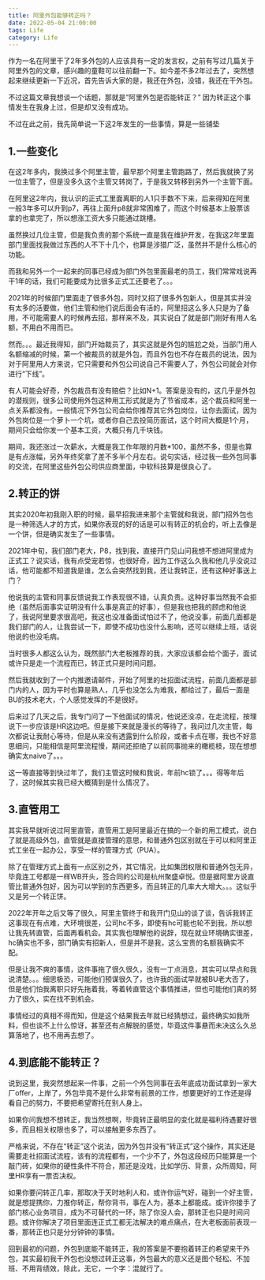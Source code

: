 ```yaml
---
title: 阿里外包能够转正吗？
date: 2022-05-04 21:00:00
tags: Life
category: Life
---
```

作为一名在阿里干了2年多外包的人应该具有一定的发言权，之前有写过几篇关于阿里外包的文章，感兴趣的童鞋可以往前翻一下。如今差不多2年过去了，突然想起来继续更新一下近况，首先告诉大家的是，我还在外包，没错，我还在干外包。

不过这篇文章我想谈一个话题，那就是“阿里外包是否能转正？” 因为转正这个事情发生在我身上过，但是却又没有成功。

不过在此之前，我先简单说一下这2年发生的一些事情，算是一些铺垫

## 1.一些变化
在这2年多内，我换过多个阿里主管，最早那个阿里主管跑路了，然后我就换了另一位主管了，但是没多久这个主管又转岗了，于是我又转移到另外一个主管下面。

在阿里这2年内，我认识的正式工里面离职的人1只手数不下来，后来得知在阿里一般3年多可以升到p7，再往上面升p8就非常困难了，而这个时候基本上股票该拿的也拿完了，所以想涨工资大多只能通过跳槽。

<!--more-->

虽然换过几位主管，但是我负责的那个系统一直是我在维护开发，在我这2年里面部门里面找我做过东西的人不下十几个，也算是涉猎广泛，虽然并不是什么核心的功能。

而我和另外一个一起来的同事已经成为部门外包里面最老的员工，我们常常戏说再干1年的话，我们可能要成为比很多正式工还要老了。。。

2021年的时候部门里面走了很多外包，同时又招了很多外包新人，但是其实并没有太多的活要做，他们主管和他们说后面会有活的，阿里招这么多人只是为了备用，不可能需要人的时候再去招，那样来不及，其实说白了就是部门刚好有用人名额，不用白不用而已。

然而。。。最近我得知，部门开始裁员了，其实这就是外包的尴尬之处，当部门用人名额缩减的时候，第一个被裁员的就是外包，而且外包也不存在裁员的说法，因为对于阿里用人方来说，它只需要和外包公司说自己不需要人了，外包公司就会对你进行“下线”。

有人可能会好奇，外包裁员有没有赔偿？比如N+1。答案是没有的，这几乎是外包的潜规则，很多公司使用外包这种用工形式就是为了节省成本，这个裁员和阿里一点关系都没有。一般情况下外包公司会给你推荐其它外包岗位，让你去面试，因为外包岗位是一个萝卜一个坑，或者你自己去投简历面试，这个时间大概是1个月，期间只会给你发一个基本工资，大概只有几千块钱。

期间，我还涨过一次薪水，大概是我工作年限的月数*100，虽然不多，但是也算是有点涨幅，另外年终奖拿了差不多半个月左右。说句实话，经过我一些外包同事的交流，在阿里这些外包公司供应商里面，中软科技算是很良心了。

## 2.转正的饼
其实2020年初我刚入职的时候，最早招我进来那个主管就和我说，部门招外包也是一种筛选人才的方式，如果你表现的好的话是可以有转正的机会的，听上去像是一个饼，但是确实发生了一些事情。

2021年中旬，我们部门老大，P8，找到我，直接开门见山问我想不想进阿里成为正式工？说实话，我有点受宠若惊，也很好奇，因为工作这么久我和他几乎没说过话，他可能都不知道我是谁，怎么会突然找到我，还让我转正，还有这种好事送上门？

他说我的主管和同事反馈说我工作表现很不错，认真负责。这种好事当然我不会拒绝（虽然后面事实证明没有什么事是真正的好事），但是我也把我的顾虑和他说了，我说阿里要求很高吧，我这也没准备面试怕过不了，他说没事，前面几面都是我们部门的人，让我尝试一下，即使不成功也没什么影响，还可以继续上班，话说他说的也没毛病。

当时很多人都这么认为，既然部门大老板推荐的我，大家应该都会给个面子，面试或许只是走一个流程而已，转正式只是时间问题。

然后我就收到了一个内推邀请邮件，开始了阿里的社招面试流程，前面几面都是部门内的人，因为平时也算是熟人，几乎也没怎么为难我，都给过了，最后一面是BU的技术老大，个人感觉发挥的不是很好。

后来过了几天之后，我专门问了一下他面试的情况，他说还没凉，在走流程，按理说下一步应该是HR这边吧。但是接下来就是漫长的等待了，我问过几次主管，每次都说让我耐心等待，但是从来没有透露到什么阶段，或者卡点在哪，我也不好意思细问，只能相信是阿里流程慢，期间还拒绝了以前同事抛来的橄榄枝，现在想想确实太naive了。。。

这一等直接等到快过年了，我们主管这时候和我说，年前hc锁了。。。得等年后了，这时候其实我已经大概猜到是什么情况了。

## 3.直管用工
其实我早就听说过阿里直管，直管用工是阿里最近在搞的一个新的用工模式，说白了就是高级外包，直管就是直接管理的意思，和普通外包区别就在于可以和阿里正式工坐在一起办公，享受一样的管理方式（PUA）。

除了在管理方式上面有一点区别之外，其它情况，比如集团权限和普通外包无异，毕竟连工号都是一样WB开头，签合同的公司是杭州聚盛卓悦。但是据阿里方说直管比普通外包好，因为可以学到的东西更多，而且转正的几率大大增大。。。这似乎又是另一个转正饼。

2022年开年之后又等了很久，阿里主管终于和我开门见山的谈了谈，告诉我转正这事现在有点难，大环境很差，公司hc不多，即使有hc可能也轮不到我，所以想让我先转直管，后面再看机会。其实我也理解他的说辞，现在就业环境确实很差，hc确实也不多，部门确实有招新人，但是并不是我，这么宝贵的名额我确实不配。

但是让我不爽的事情，这件事拖了很久很久，没有一丁点消息，其实可以早点和我说清楚。。。细思极恐，可能他们预谋很久了，也许我的面试早就被BU老大否了，但是他们怕我离职只好先拖着我，等着转直管这个事情推进，但也可能他们真的努力了很久，实在找不到机会。

事情经过的真相不得而知，但是这个结果我去年就已经猜想过，最终确实如我所料，但也谈不上什么惊讶，甚至还有点解脱的感觉，毕竟这件事悬而未决这么久总算落地了，也不用再去想了。

## 4.到底能不能转正？
说到这里，我突然想起来一件事，之前一个外包同事在去年底成功面试拿到一家大厂offer，上岸了，外包毕竟不是什么非常有前景的工作，想要更好的工作还是得看自己的努力，不要把希望寄托在别人身上。

如果你问我想不想转正，我当然想啊，毕竟转正最明显的变化就是福利待遇要好很多，而且相关权限也多了，可以接触更多东西了。

严格来说，不存在“转正”这个说法，因为外包并没有“转正式”这个操作，其实还是需要走社招面试流程，该有的流程都有，一个少不了，外包这段经历只能算是一个敲门砖，如果你的硬性条件不符合，那还是没戏，比如学历、背景，众所周知，阿里HR享有一票否决权。

如果你要问转正几率，那取决于天时地利人和，或许你运气好，碰到一个好主管，就是想提携你，力推你转正，帮你背书，事在人为，基本上都能成。或许你接手了部门核心业务项目，成为不可替代的一环，除了你没人会，那转正也只是时间问题。或许你解决了项目里面连正式工都无法解决的难点痛点，在大老板面前表现一番，那转正也只是分分钟钟的事情。

回到最初的问题，外包到底能不能转正，我的答案是不要抱着转正的希望来干外包，其实最初我干外包也没想过转正这事，外包最大的意义还是图个轻松、不加班、不用背绩效，除此，无它，一个字：混就行了。